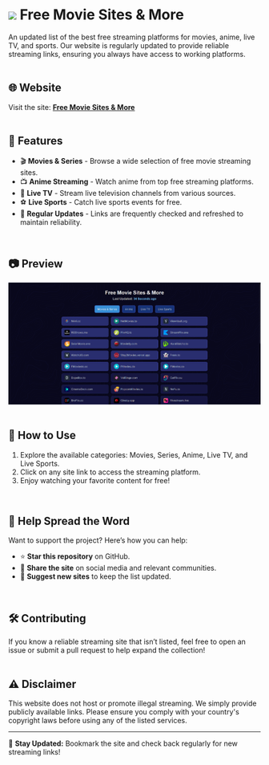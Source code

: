 # <img src="favicon.ico" width="24"> Free Movie Sites & More

An updated list of the best free streaming platforms for movies, anime, live TV, and sports. Our website is regularly updated to provide reliable streaming links, ensuring you always have access to working platforms.
<br>
<br>
## 🌐 Website

Visit the site: **[Free Movie Sites & More](https://movie-sites.github.io/)**
<br>
<br>
## 🚀 Features

- 🎬 **Movies & Series** - Browse a wide selection of free movie streaming sites.
- 📺 **Anime Streaming** - Watch anime from top free streaming platforms.
- 📡 **Live TV** - Stream live television channels from various sources.
- ⚽ **Live Sports** - Catch live sports events for free.
- 🔄 **Regular Updates** - Links are frequently checked and refreshed to maintain reliability.
<br>

## 📷 Preview

[![Website Preview](screenshot.png)](https://movie-sites.github.io/)
<br>
<br>

## 📌 How to Use

1. Explore the available categories: Movies, Series, Anime, Live TV, and Live Sports.
2. Click on any site link to access the streaming platform.
3. Enjoy watching your favorite content for free!
<br>

## 📢 Help Spread the Word

Want to support the project? Here’s how you can help:

- ⭐ **Star this repository** on GitHub.
- 📣 **Share the site** on social media and relevant communities.
- 📝 **Suggest new sites** to keep the list updated.
<br>

## 🛠️ Contributing

If you know a reliable streaming site that isn’t listed, feel free to open an issue or submit a pull request to help expand the collection!
<br>
<br>
## ⚠️ Disclaimer

This website does not host or promote illegal streaming. We simply provide publicly available links. Please ensure you comply with your country's copyright laws before using any of the listed services.

---

🔗 **Stay Updated:** Bookmark the site and check back regularly for new streaming links!

